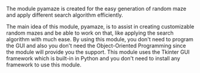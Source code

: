 

The module pyamaze is created for the easy generation of random maze and apply different search algorithm efficiently.

The main idea of this module, pyamaze, is to assist in creating customizable random mazes and be able to work on that, like applying the search algorithm with much ease. By using this module, you don't need to program the GUI and also you don't need the Object-Oriented Programming since the module will provide you the support. This module uses the Tkinter GUI framework which is built-in in Python and you don't need to install any framework to use this module.

